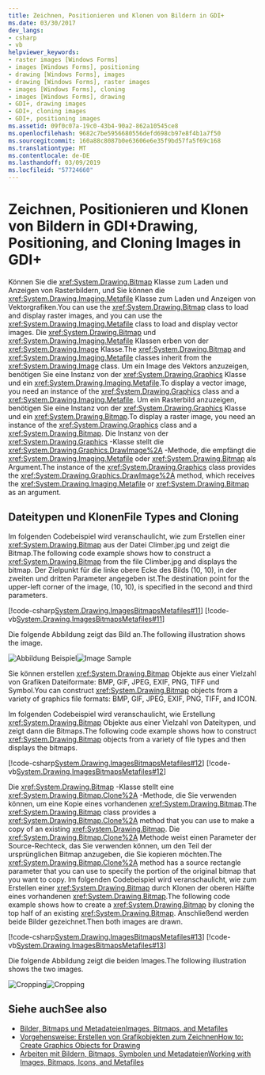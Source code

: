```yaml
---
title: Zeichnen, Positionieren und Klonen von Bildern in GDI+
ms.date: 03/30/2017
dev_langs:
- csharp
- vb
helpviewer_keywords:
- raster images [Windows Forms]
- images [Windows Forms], positioning
- drawing [Windows Forms], images
- drawing [Windows Forms], raster images
- images [Windows Forms], cloning
- images [Windows Forms], drawing
- GDI+, drawing images
- GDI+, cloning images
- GDI+, positioning images
ms.assetid: 09f0c07a-19c0-43b4-90a2-862a10545ce8
ms.openlocfilehash: 9682c7be5956680556defd698cb97e8f4b1a7f50
ms.sourcegitcommit: 160a88c8087b0e63606e6e35f9bd57fa5f69c168
ms.translationtype: MT
ms.contentlocale: de-DE
ms.lasthandoff: 03/09/2019
ms.locfileid: "57724660"
---
```

# <a name="drawing-positioning-and-cloning-images-in-gdi"></a><span data-ttu-id="97558-102">Zeichnen, Positionieren und Klonen von Bildern in GDI+</span><span class="sxs-lookup"><span data-stu-id="97558-102">Drawing, Positioning, and Cloning Images in GDI+</span></span>
<span data-ttu-id="97558-103">Können Sie die <xref:System.Drawing.Bitmap> Klasse zum Laden und Anzeigen von Rasterbildern, und Sie können die <xref:System.Drawing.Imaging.Metafile> Klasse zum Laden und Anzeigen von Vektorgrafiken.</span><span class="sxs-lookup"><span data-stu-id="97558-103">You can use the <xref:System.Drawing.Bitmap> class to load and display raster images, and you can use the <xref:System.Drawing.Imaging.Metafile> class to load and display vector images.</span></span> <span data-ttu-id="97558-104">Die <xref:System.Drawing.Bitmap> und <xref:System.Drawing.Imaging.Metafile> Klassen erben von der <xref:System.Drawing.Image> Klasse.</span><span class="sxs-lookup"><span data-stu-id="97558-104">The <xref:System.Drawing.Bitmap> and <xref:System.Drawing.Imaging.Metafile> classes inherit from the <xref:System.Drawing.Image> class.</span></span> <span data-ttu-id="97558-105">Um ein Image des Vektors anzuzeigen, benötigen Sie eine Instanz von der <xref:System.Drawing.Graphics> Klasse und ein <xref:System.Drawing.Imaging.Metafile>.</span><span class="sxs-lookup"><span data-stu-id="97558-105">To display a vector image, you need an instance of the <xref:System.Drawing.Graphics> class and a <xref:System.Drawing.Imaging.Metafile>.</span></span> <span data-ttu-id="97558-106">Um ein Rasterbild anzuzeigen, benötigen Sie eine Instanz von der <xref:System.Drawing.Graphics> Klasse und ein <xref:System.Drawing.Bitmap>.</span><span class="sxs-lookup"><span data-stu-id="97558-106">To display a raster image, you need an instance of the <xref:System.Drawing.Graphics> class and a <xref:System.Drawing.Bitmap>.</span></span> <span data-ttu-id="97558-107">Die Instanz von der <xref:System.Drawing.Graphics> -Klasse stellt die <xref:System.Drawing.Graphics.DrawImage%2A> -Methode, die empfängt die <xref:System.Drawing.Imaging.Metafile> oder <xref:System.Drawing.Bitmap> als Argument.</span><span class="sxs-lookup"><span data-stu-id="97558-107">The instance of the <xref:System.Drawing.Graphics> class provides the <xref:System.Drawing.Graphics.DrawImage%2A> method, which receives the <xref:System.Drawing.Imaging.Metafile> or <xref:System.Drawing.Bitmap> as an argument.</span></span>  
  
## <a name="file-types-and-cloning"></a><span data-ttu-id="97558-108">Dateitypen und Klonen</span><span class="sxs-lookup"><span data-stu-id="97558-108">File Types and Cloning</span></span>  
 <span data-ttu-id="97558-109">Im folgenden Codebeispiel wird veranschaulicht, wie zum Erstellen einer <xref:System.Drawing.Bitmap> aus der Datei Climber.jpg und zeigt die Bitmap.</span><span class="sxs-lookup"><span data-stu-id="97558-109">The following code example shows how to construct a <xref:System.Drawing.Bitmap> from the file Climber.jpg and displays the bitmap.</span></span> <span data-ttu-id="97558-110">Der Zielpunkt für die linke obere Ecke des Bilds (10, 10), in der zweiten und dritten Parameter angegeben ist.</span><span class="sxs-lookup"><span data-stu-id="97558-110">The destination point for the upper-left corner of the image, (10, 10), is specified in the second and third parameters.</span></span>  
  
 [!code-csharp[System.Drawing.ImagesBitmapsMetafiles#11](~/samples/snippets/csharp/VS_Snippets_Winforms/System.Drawing.ImagesBitmapsMetafiles/CS/Class1.cs#11)]
 [!code-vb[System.Drawing.ImagesBitmapsMetafiles#11](~/samples/snippets/visualbasic/VS_Snippets_Winforms/System.Drawing.ImagesBitmapsMetafiles/VB/Class1.vb#11)]  
  
 <span data-ttu-id="97558-111">Die folgende Abbildung zeigt das Bild an.</span><span class="sxs-lookup"><span data-stu-id="97558-111">The following illustration shows the image.</span></span>  
  
 <span data-ttu-id="97558-112">![Abbildung Beispiel](./media/aboutgdip03-art04.gif "AboutGdip03_Art04")</span><span class="sxs-lookup"><span data-stu-id="97558-112">![Image Sample](./media/aboutgdip03-art04.gif "AboutGdip03_Art04")</span></span>  
  
 <span data-ttu-id="97558-113">Sie können erstellen <xref:System.Drawing.Bitmap> Objekte aus einer Vielzahl von Grafiken Dateiformate: BMP, GIF, JPEG, EXIF, PNG, TIFF und Symbol.</span><span class="sxs-lookup"><span data-stu-id="97558-113">You can construct <xref:System.Drawing.Bitmap> objects from a variety of graphics file formats: BMP, GIF, JPEG, EXIF, PNG, TIFF, and ICON.</span></span>  
  
 <span data-ttu-id="97558-114">Im folgenden Codebeispiel wird veranschaulicht, wie Erstellung <xref:System.Drawing.Bitmap> Objekte aus einer Vielzahl von Dateitypen, und zeigt dann die Bitmaps.</span><span class="sxs-lookup"><span data-stu-id="97558-114">The following code example shows how to construct <xref:System.Drawing.Bitmap> objects from a variety of file types and then displays the bitmaps.</span></span>  
  
 [!code-csharp[System.Drawing.ImagesBitmapsMetafiles#12](~/samples/snippets/csharp/VS_Snippets_Winforms/System.Drawing.ImagesBitmapsMetafiles/CS/Class1.cs#12)]
 [!code-vb[System.Drawing.ImagesBitmapsMetafiles#12](~/samples/snippets/visualbasic/VS_Snippets_Winforms/System.Drawing.ImagesBitmapsMetafiles/VB/Class1.vb#12)]  
  
 <span data-ttu-id="97558-115">Die <xref:System.Drawing.Bitmap> -Klasse stellt eine <xref:System.Drawing.Bitmap.Clone%2A> -Methode, die Sie verwenden können, um eine Kopie eines vorhandenen <xref:System.Drawing.Bitmap>.</span><span class="sxs-lookup"><span data-stu-id="97558-115">The <xref:System.Drawing.Bitmap> class provides a <xref:System.Drawing.Bitmap.Clone%2A> method that you can use to make a copy of an existing <xref:System.Drawing.Bitmap>.</span></span> <span data-ttu-id="97558-116">Die <xref:System.Drawing.Bitmap.Clone%2A> Methode weist einen Parameter der Source-Rechteck, das Sie verwenden können, um den Teil der ursprünglichen Bitmap anzugeben, die Sie kopieren möchten.</span><span class="sxs-lookup"><span data-stu-id="97558-116">The <xref:System.Drawing.Bitmap.Clone%2A> method has a source rectangle parameter that you can use to specify the portion of the original bitmap that you want to copy.</span></span> <span data-ttu-id="97558-117">Im folgenden Codebeispiel wird veranschaulicht, wie zum Erstellen einer <xref:System.Drawing.Bitmap> durch Klonen der oberen Hälfte eines vorhandenen <xref:System.Drawing.Bitmap>.</span><span class="sxs-lookup"><span data-stu-id="97558-117">The following code example shows how to create a <xref:System.Drawing.Bitmap> by cloning the top half of an existing <xref:System.Drawing.Bitmap>.</span></span> <span data-ttu-id="97558-118">Anschließend werden beide Bilder gezeichnet.</span><span class="sxs-lookup"><span data-stu-id="97558-118">Then both images are drawn.</span></span>  
  
 [!code-csharp[System.Drawing.ImagesBitmapsMetafiles#13](~/samples/snippets/csharp/VS_Snippets_Winforms/System.Drawing.ImagesBitmapsMetafiles/CS/Class1.cs#13)]
 [!code-vb[System.Drawing.ImagesBitmapsMetafiles#13](~/samples/snippets/visualbasic/VS_Snippets_Winforms/System.Drawing.ImagesBitmapsMetafiles/VB/Class1.vb#13)]  
  
 <span data-ttu-id="97558-119">Die folgende Abbildung zeigt die beiden Images.</span><span class="sxs-lookup"><span data-stu-id="97558-119">The following illustration shows the two images.</span></span>  
  
 <span data-ttu-id="97558-120">![Cropping](./media/aboutgdip03-art05.gif "AboutGdip03_Art05")</span><span class="sxs-lookup"><span data-stu-id="97558-120">![Cropping](./media/aboutgdip03-art05.gif "AboutGdip03_Art05")</span></span>  
  
## <a name="see-also"></a><span data-ttu-id="97558-121">Siehe auch</span><span class="sxs-lookup"><span data-stu-id="97558-121">See also</span></span>
- [<span data-ttu-id="97558-122">Bilder, Bitmaps und Metadateien</span><span class="sxs-lookup"><span data-stu-id="97558-122">Images, Bitmaps, and Metafiles</span></span>](images-bitmaps-and-metafiles.md)
- [<span data-ttu-id="97558-123">Vorgehensweise: Erstellen von Grafikobjekten zum Zeichnen</span><span class="sxs-lookup"><span data-stu-id="97558-123">How to: Create Graphics Objects for Drawing</span></span>](how-to-create-graphics-objects-for-drawing.md)
- [<span data-ttu-id="97558-124">Arbeiten mit Bildern, Bitmaps, Symbolen und Metadateien</span><span class="sxs-lookup"><span data-stu-id="97558-124">Working with Images, Bitmaps, Icons, and Metafiles</span></span>](working-with-images-bitmaps-icons-and-metafiles.md)
